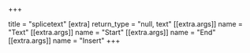 +++

title = "splicetext"
[extra]
return_type = "null, text"
[[extra.args]]
name = "Text"
[[extra.args]]
name = "Start"
[[extra.args]]
name = "End"
[[extra.args]]
name = "Insert"
+++